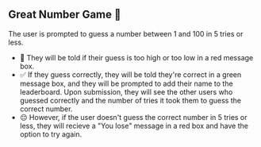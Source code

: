## Great Number Game 🎲

The user is prompted to guess a number between 1 and 100 in 5 tries or less. 
- 🚫 They will be told if their guess is too high or too low in a red message box. 
- ✅ If they guess correctly, they will be told they're correct in a green message box, and they will be prompted to add their name to the leaderboard. Upon submission, they will see the other users who guessed correctly and the number of tries it took them to guess the correct number. 
- 😔 However, if the user doesn't guess the correct number in 5 tries or less, they will recieve a "You lose" message in a red box and have the option to try again. 
